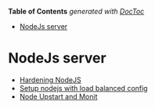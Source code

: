 **Table of Contents**  *generated with [DocToc](http://doctoc.herokuapp.com/)*

- [NodeJs server](#nodejs-server)

# NodeJs server

- [Hardening NodeJS](http://blog.argteam.com/coding/hardening-node-js-for-production-part-2-using-nginx-to-avoid-node-js-load/)
- [Setup nodejs with load balanced config](http://shawn.dahlen.me/blog/2013/03/18/setup-node-dot-js-servers-within-a-load-balanced-configuration/)
- [Node Upstart and Monit](http://howtonode.org/deploying-node-upstart-monit)
